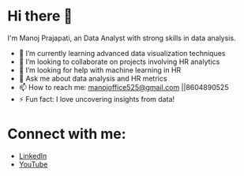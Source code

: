 # Hi there 👋

I'm Manoj Prajapati, an Data Analyst with strong skills in data analysis.

- 🌱 I’m currently learning advanced data visualization techniques
- 👯 I’m looking to collaborate on projects involving HR analytics
- 🤔 I’m looking for help with machine learning in HR
- 💬 Ask me about data analysis and HR metrics
- 📫 How to reach me: manojoffice525@gmail.com ||8604890525 
- ⚡ Fun fact: I love uncovering insights from data!

# Connect with me:

- [LinkedIn](https://www.linkedin.com/in/manoj-prajapati-529a67186/)
- [YouTube](https://www.youtube.com/@Manojanalyst)
